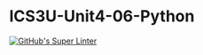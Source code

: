 # ICS3U-Unit4-06-Python

[![GitHub's Super Linter](https://github.com/Seti-Ngabo/ICS3U-Unit4-06-Python/workflows/GitHub's%20Super%20Linter/badge.svg)](https://github.com/Seti-Ngabo/ICS3U-Unit4-06-Python/actions)
